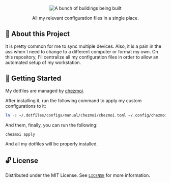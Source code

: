 <p align="center">
  <br>
   <img src="https://media3.giphy.com/media/3o85xvtYHFK2WgrqKc/giphy.gif?cid=790b7611ae0c0c8cee79b4b517c183ee95309ed3f28d087b&rid=giphy.gif" alt="A bunch of buildings being built" title="Dotfiles header's GIF" />
  <br>
</p>
<p align="center">
All my relevant configuration files in a single place.
</p>

## 📖 About this Project

It is pretty common for me to sync multiple devices. Also, it is a pain in the ass when I need to change to a different computer or format my own. On this repository, I'll centralize all my configuration files in order to allow an automated setup of my workstation.

## 🤖 Getting Started
    
My dotfiles are managed by [chezmoi].

After installing it, run the following command to apply my custom configurations to it:

```bash
ln -s ~/.dotfiles/configs/manual/chezmoi/chezmoi.toml ~/.config/chezmoi/chezmoi.toml
```

And them, finally, you can run the following: 

```bash
chezmoi apply
```

And all my dotfiles will be properly installed.

## 🔓 License

Distributed under the MIT License. See [`LICENSE`] for more information.


[chezmoi]: https://www.chezmoi.io/
[`LICENSE`]: LICENSE
